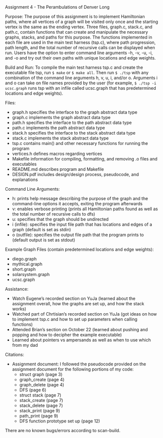 Assignment 4 - The Perambulations of Denver Long

Purpose: The purpose of this assignment is to implement Hamiltonian paths, where all vertices of a graph will be visited only once and the starting vertex is the same as the ending vertex. Three files, graph.c, stack.c, and path.c, contain functions that can create and manipulate the necessary graphs, stacks, and paths for this purpose. The functions implemented in each file are used in the main test harness (tsp.c), where path progression, path length, and the total number of recursive calls can be displayed when run. Users have the option to enter command line arguments -h, -v, -u, -i, and -o and try out their own paths with unique locations and edge weights.

Build and Run: To compile the main test harness tsp.c and create the executable file tsp, run `$ make` or `$ make all`. Then run `$ ./tsp` with any combination of the command line arguments h, v, u, i, and/or o. Arguments i and o can take on file names provided by the user (for example, `$ ./tsp -i ucsc.graph` runs tsp with an infile called ucsc.graph that has predetermined locations and edge weights).

Files:
- graph.h specifies the interface to the graph abstract data type
- graph.c implements the graph abstract data type 
- path.h specifies the interface to the path abstract data type
- path.c implements the path abstract data type
- stack.h specifies the interface to the stack abstract data type
- stack.c implements the stack abstract data type
- tsp.c contains main() and other necessary functions for running the program
- vertices.h defines macros regarding vertices
- Makefile information for compiling, formatting, and removing .o files and executables
- README.md describes program and Makefile
- DESIGN.pdf includes design/design process, pseudocode, and explanations 

Command Line Arguments:
- h: prints help message describing the purpose of the graph and the command-line options it accepts, exiting the program afterwards
- v: enables verbose printing (prints all Hamiltonian paths found as well as the total number of recursive calls to dfs)
- u: specifies that the graph should be undirected
- i (infile): specifies the input file path that has locations and edges of a graph (default is set as stdin)
- o (outfile): specifies the output file path that the program prints to (default output is set as stdout)

Example Graph Files (contain predetermined locations and edge weights):
- diego.graph
- mythical.graph
- short.graph
- solarsystem.graph
- ucsc.graph

Assistance:
- Watch Eugene’s recorded section on YuJa (learned about the assignment overall, how the graphs are set up, and how the stack works)
- Watched part of Chrtisian’s recorded section on YuJa (got ideas on how to implement tsp.c and how to set up parameters when calling functions)
- Attended Brian’s section on October 22 (learned about pushing and popping and how to decipher the example executable)
- Learned about pointers vs ampersands as well as when to use which from my dad

Citations:
- Assignment document: I followed the pseudocode provided on the assignment document for the following portions of my code:
    - struct graph (page 3)
    - graph_create (page 4)
    - graph_delete (page 4)
    - DFS (page 6)
    - struct stack (page 7)
    - stack_create (page 7)
    - stack_delete (page 7)
    - stack_print (page 9)
    - path_print (page 9)
    - DFS function prototype set up (page 12)

There are no known bugs/errors according to scan-build.
